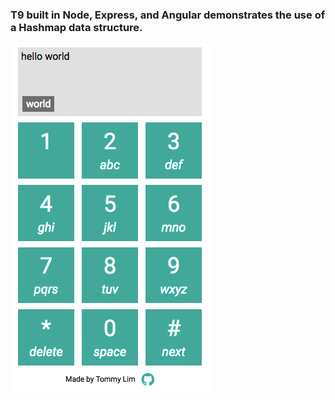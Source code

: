 ### T9 built in Node, Express, and Angular demonstrates the use of a Hashmap data structure.

![screenshot](./public/img/demo.png)
